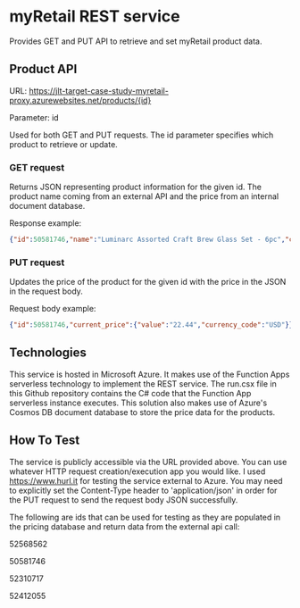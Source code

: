 # myRetail REST service
Provides GET and PUT API to retrieve and set myRetail product data.
## Product API
URL: https://jlt-target-case-study-myretail-proxy.azurewebsites.net/products/{id}

Parameter: id  

Used for both GET and PUT requests. The id parameter specifies which product to retrieve or update.

### GET request
Returns JSON representing product information for the given id. The product name coming from an external API and the price from an internal document database.

Response example:

```json
{"id":50581746,"name":"Luminarc Assorted Craft Brew Glass Set - 6pc","current_price":{"value":"22.44","currency_code":"USD"}}
```

### PUT request
Updates the price of the product for the given id with the price in the JSON in the request body.

Request body example:

```json
{"id":50581746,"current_price":{"value":"22.44","currency_code":"USD"}}
```

## Technologies
This service is hosted in Microsoft Azure. It makes use of the Function Apps serverless technology to implement the REST service. The run.csx file in this Github repository contains the C# code that the Function App serverless instance executes. This solution also makes use of Azure's Cosmos DB document database to store the price data for the products.

## How To Test
The service is publicly accessible via the URL provided above. You can use whatever HTTP request creation/execution app you would like. I used https://www.hurl.it for testing the service external to Azure. You may need to explicitly set the Content-Type header to 'application/json' in order for the PUT request to send the request body JSON successfully.

The following are ids that can be used for testing as they are populated in the pricing database and return data from the external api call:

52568562

50581746

52310717

52412055

